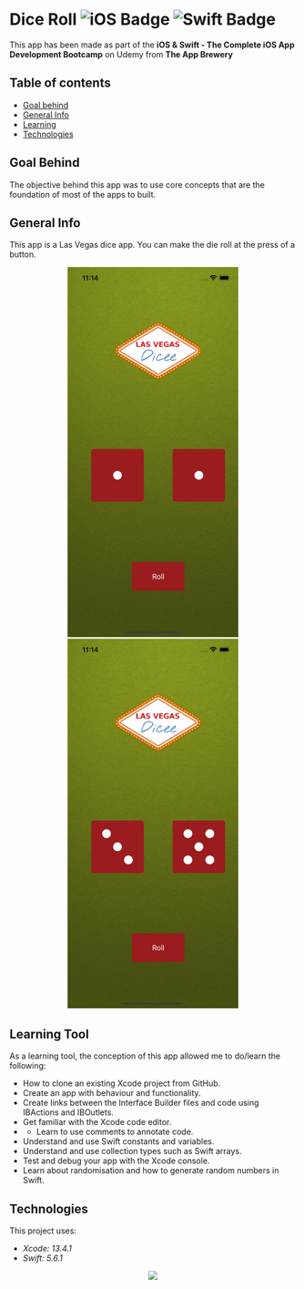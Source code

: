 <!--
  Title: Dicee App
  Description: iOS App of dicee app, made using SWIFT
  Author: Adrien CHABAUD
 -->
 
 # Dice Roll ![iOS Badge](https://img.shields.io/badge/iOS-000000?style=for-the-badge&logo=ios&logoColor=white) ![Swift Badge](https://img.shields.io/badge/Swift%20Version-5-orange) 

This app has been made as part of the **iOS & Swift - The Complete iOS App Development Bootcamp** on Udemy from **The App Brewery**

## Table of contents
* [Goal behind](#goal-behind)
* [General Info](#general-info)
* [Learning](#learning-tool)
* [Technologies](#technologies)

## Goal Behind

The objective behind this app was to use core concepts that are the foundation of most of the apps to built.

## General Info

This app is a Las Vegas dice app. You can make the die roll at the press of a button.

<p align="center">
  <img src="/images/screenshot_1.png" width=300 hspace=20><img src="/images/screenshot_2.png" width=300 hspace=20>
</p>


## Learning Tool

As a learning tool, the conception of this app allowed me to do/learn the following:

* How to clone an existing Xcode project from GitHub.
* Create an app with behaviour and functionality.
* Create links between the Interface Builder files and code using IBActions and IBOutlets.
* Get familiar with the Xcode code editor.
* * Learn to use comments to annotate code.
* Understand and use Swift constants and variables.
* Understand and use collection types such as Swift arrays.
* Test and debug your app with the Xcode console.
* Learn about randomisation and how to generate random numbers in Swift.

## Technologies

This project uses:
* *Xcode: 13.4.1*
* *Swift: 5.6.1*

<p align="center">
  <img src="Documentation/readme-end-banner.png">
</p>
